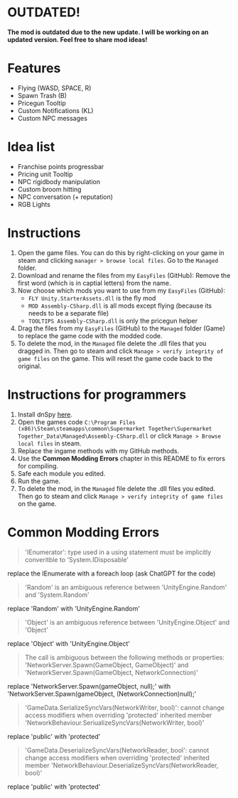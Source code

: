 # OUTDATED!

**The mod is outdated due to the new update. I will be working on an updated version. Feel free to share mod ideas!**

# Features

- Flying (WASD, SPACE, R)
- Spawn Trash (B)
- Pricegun Tooltip
- Custom Notifications (KL)
- Custom NPC messages

# Idea list

- Franchise points progressbar
- Pricing unit Tooltip
- NPC rigidbody manipulation
- Custom broom hitting
- NPC conversation (+ reputation)
- RGB Lights

# Instructions

1. Open the game files. You can do this by right-clicking on your game in steam and clicking `manager > browse local files`. Go to the `Managed` folder.
2. Download and rename the files from my `EasyFiles` (GitHub): Remove the first word (which is in captial letters) from the name.
3. Now choose which mods you want to use from my `EasyFiles` (GitHub):
    - `FLY Unity.StarterAssets.dll` is the fly mod
    - `MOD Assembly-CSharp.dll` is all mods except flying (because its needs to be a separate file)
    - `TOOLTIPS Assembly-CSharp.dll` is only the pricegun helper
4. Drag the files from my `EasyFiles` (GitHub) to the `Managed` folder (Game) to replace the game code with the modded code.
5. To delete the mod, in the `Managed` file delete the .dll files that you dragged in. Then go to steam and click `Manage > verify integrity of game files` on the game. This will reset the game code back to the original.

# Instructions for programmers

1. Install dnSpy [here](https://github.com/dnSpy/dnSpy).
2. Open the games code `C:\Program Files (x86)\Steam\steamapps\common\Supermarket Together\Supermarket Together_Data\Managed\Assembly-CSharp.dll` or click `Manage > Browse local files` in steam.
3. Replace the ingame methods with my GitHub methods.
4. Use the **Common Modding Errors** chapter in this README to fix errors for compiling.
5. Safe each module you edited.
6. Run the game.
7. To delete the mod, in the `Managed` file delete the .dll files you edited. Then go to steam and click `Manage > verify integrity of game files` on the game.

# Common Modding Errors

> 'IEnumerator': type used in a using statement must be implicitly converitble to 'System.IDisposable'

replace the IEnumerate with a foreach loop (ask ChatGPT for the code)

> 'Random' is an ambiguous reference between 'UnityEngine.Random' and 'System.Random'

replace 'Random' with 'UnityEngine.Random'

> 'Object' is an ambiguous reference between 'UnityEngine.Object' and 'Object'

replace 'Object' with 'UnityEngine.Object'

> The call is ambiguous between the following methods or properties: 'NetworkServer.Spawn(GameObject, GameObject)' and 'NetworkServer.Spawn(GameObject, NetworkConnection)'

replace 'NetworkServer.Spawn(gameObject, null);' with 'NetworkServer.Spawn(gameObject, (NetworkConnection)null);'

> 'GameData.SerializeSyncVars(NetworkWriter, bool)': cannot change access modifiers when overriding 'protected' inherited member 'NetworkBehaviour.SeriualizeSyncVars(NetworkWriter, bool)'

replace 'public' with 'protected'

> 'GameData.DeserializeSyncVars(NetworkReader, bool': cannot change access modifiers when overriding 'protected' inherited member 'NetworkBehaviour.DeserializeSyncVars(NetworkReader, bool)'

replace 'public' with 'protected'
